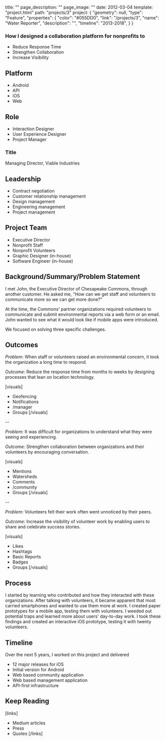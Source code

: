 title: ""
page_description: ""
page_image: ""
date: 2012-03-04
template: "project.html"
path: "projects/3"
project: {
  "geometry": null,
  "type": "Feature",
  "properties": {
    "color": "#055DD0",
    "link": "/projects/3",
    "name": "Water Reporter",
    "description": "",
    "timeline": "2013-2018",
  }
}

### How I designed a collaboration platform for nonprofits to
- Reduce Response Time
- Strengthen Collaboration
- Increase Visibility

## Platform
- Android
- API
- iOS
- Web

## Role
- Interaction Designer
- User Experience Designer
- Project Manager

### Title
Managing Director, Viable Industries

## Leadership
- Contract negotiation
- Customer relationship management
- Design management
- Engineering management
- Project management

## Project Team
- Executive Director
- Nonprofit Staff
- Nonprofit Volunteers
- Graphic Designer (in-house)
- Software Engineer (in-house)

## Background/Summary/Problem Statement
I met John, the Executive Director of Chesapeake Commons, through another customer. He asked me, "How can we get staff and volunteers to communicate more so we can get more done?"

At the time, the Commons' partner organizations required volunteers to communicate and submit environmental reports via a web form or an email. John wanted to see what it would look like if mobile apps were introduced.

We focused on solving three specific challenges.

## Outcomes

*Problem:* When staff or volunteers raised an environmental concern, it took the organization a long time to respond.

*Outcome:* Reduce the response time from months to weeks by designing processes that lean on location technology.

[visuals]
- Geofencing
- Notifications
- /manager
- Groups
[/visuals]

--

*Problem:* It was difficult for organizations to understand what they were seeing and experiencing.

*Outcome:* Strengthen collaboration between organizations and their volunteers by encouraging conversation.

[visuals]
- Mentions
- Watersheds
- Comments
- /community
- Groups
[/visuals]

--

*Problem:* Volunteers felt their work often went unnoticed by their peers.

*Outcome:* Increase the visibility of volunteer work by enabling users to share and celebrate success stories.

[visuals]
- Likes
- Hashtags
- Basic Reports
- Badges
- Groups
[/visuals]

## Process
I started by learning who contributed and how they interacted with these organizations. After talking with volunteers, it became apparent that most carried smartphones and wanted to use them more at work. I created paper prototypes for a mobile app, testing them with volunteers. I weeded out potential traps and learned more about users' day-to-day work. I took these findings and created an interactive iOS prototype, testing it with twenty volunteers.

## Timeline
Over the next 5 years, I worked on this project and delivered

- 12 major releases for iOS
- Initial version for Android
- Web based community application
- Web based management application
- API-first infrastructure

## Keep Reading
[links]
- Medium articles
- Press
- Quotes
[/links]